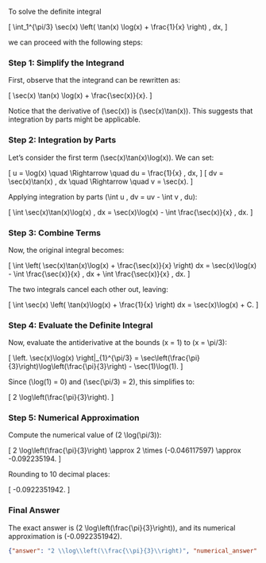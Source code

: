 To solve the definite integral 

\[
\int_1^{\pi/3} \sec(x) \left( \tan(x) \log(x) + \frac{1}{x} \right) \, dx,
\]

we can proceed with the following steps:

### Step 1: Simplify the Integrand
First, observe that the integrand can be rewritten as:

\[
\sec(x) \tan(x) \log(x) + \frac{\sec(x)}{x}.
\]

Notice that the derivative of \(\sec(x)\) is \(\sec(x)\tan(x)\). This suggests that integration by parts might be applicable. 

### Step 2: Integration by Parts
Let’s consider the first term \(\sec(x)\tan(x)\log(x)\). We can set:

\[
u = \log(x) \quad \Rightarrow \quad du = \frac{1}{x} \, dx,
\]
\[
dv = \sec(x)\tan(x) \, dx \quad \Rightarrow \quad v = \sec(x).
\]

Applying integration by parts \(\int u \, dv = uv - \int v \, du\):

\[
\int \sec(x)\tan(x)\log(x) \, dx = \sec(x)\log(x) - \int \frac{\sec(x)}{x} \, dx.
\]

### Step 3: Combine Terms
Now, the original integral becomes:

\[
\int \left( \sec(x)\tan(x)\log(x) + \frac{\sec(x)}{x} \right) dx = \sec(x)\log(x) - \int \frac{\sec(x)}{x} \, dx + \int \frac{\sec(x)}{x} \, dx.
\]

The two integrals cancel each other out, leaving:

\[
\int \sec(x) \left( \tan(x)\log(x) + \frac{1}{x} \right) dx = \sec(x)\log(x) + C.
\]

### Step 4: Evaluate the Definite Integral
Now, evaluate the antiderivative at the bounds \(x = 1\) to \(x = \pi/3\):

\[
\left. \sec(x)\log(x) \right|_{1}^{\pi/3} = \sec\left(\frac{\pi}{3}\right)\log\left(\frac{\pi}{3}\right) - \sec(1)\log(1).
\]

Since \(\log(1) = 0\) and \(\sec(\pi/3) = 2\), this simplifies to:

\[
2 \log\left(\frac{\pi}{3}\right).
\]

### Step 5: Numerical Approximation
Compute the numerical value of \(2 \log(\pi/3)\):

\[
2 \log\left(\frac{\pi}{3}\right) \approx 2 \times (-0.046117597) \approx -0.092235194.
\]

Rounding to 10 decimal places:

\[
-0.0922351942.
\]

### Final Answer
The exact answer is \(2 \log\left(\frac{\pi}{3}\right)\), and its numerical approximation is \(-0.0922351942\).

```json
{"answer": "2 \\log\\left(\\frac{\\pi}{3}\\right)", "numerical_answer": "-0.0922351942"}
```